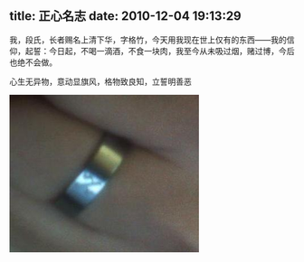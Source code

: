 title: 正心名志
date: 2010-12-04 19:13:29
---

我，段氏，长者赐名上清下华，字格竹，今天用我现在世上仅有的东西——我的信仰，起誓：今日起，不喝一滴酒，不食一块肉，我至今从未吸过烟，赌过博，今后也绝不会做。

心生无异物，意动显旗风，格物致良知，立誓明善恶

[![](/uploads/2010/12/AlephRing.jpg "AlephRing")](/uploads/2010/12/AlephRing.jpg)
